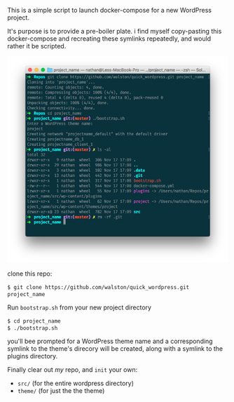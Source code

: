 This is a simple script to launch docker-compose for a new WordPress project.

It's purpose is to provide a pre-boiler plate. i find myself copy-pasting this docker-compose and recreating these symlinks repeatedly, and would rather it be scripted.

![screenshot](screenshot.png)

clone this repo:

```
$ git clone https://github.com/walston/quick_wordpress.git project_name
```

Run `bootstrap.sh` from your new project directory

```
$ cd project_name
$ ./bootstrap.sh
```

you'll bee prompted for a WordPress theme name
and a corresponding symlink to the theme's direcory will be created, along with a symlink to the plugins directory.

Finally clear out *my* repo, and `init` your own:

- `src/` (for the entire wordpress directory)
- `theme/` (for just the the theme)
